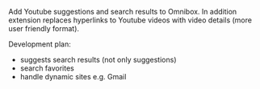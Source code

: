 Add Youtube suggestions and search results to Omnibox. In addition extension replaces hyperlinks to Youtube videos with video details (more user friendly format).

Development plan:
- suggests search results (not only suggestions)
- search favorites
- handle dynamic sites e.g. Gmail